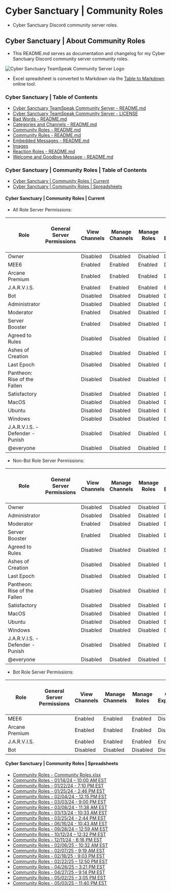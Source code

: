 <!-- omit from toc -->
# Cyber Sanctuary | Community Roles
* Cyber Sanctuary Discord community server roles.

<!-- omit from toc -->
## Cyber Sanctuary | About Community Roles
* This README.md serves as documentation and changelog for my Cyber Sanctuary Discord community server community roles.

![Cyber Sanctuary TeamSpeak Community Server Logo](https://forgejo.cybersanctuary.xyz/ssimon/Cyber-Sanctuary-TeamSpeak-Community-Server/raw/branch/main/Images/Server%20Icons/Cyber%20Sanctuary%20-%20Server%20Icons%20-%20512x512%20-%20Earth%20from%20Space%201%20-%20Cyber%20Sanctuary.png "Cyber Sanctuary TeamSpeak Community Server Logo")

* Excel spreadsheet is converted to Markdown via the [Table to Markdown](https://tabletomarkdown.com/) online tool.

<!-- omit from toc -->
### Cyber Sanctuary | Table of Contents
* [Cyber Sanctuary TeamSpeak Community Server - README.md](/ssimon/Homelab/src/branch/main/README.md)
* [Cyber Sanctuary TeamSpeak Community Server - LICENSE](/ssimon/Homelab/src/branch/main/LICENSE)
* [Bad Words - README.md](/ssimon/Homelab/src/branch/main/Bad%20Words/README.md)
* [Categories and Channels - README.md](/ssimon/Homelab/src/branch/main/Categories%20and%20Channels/README.md)
* [Community Roles - README.md](/ssimon/Homelab/src/branch/main/Community%20Roles/README.md)
* [Community Rules - README.md](/ssimon/Homelab/src/branch/main/Community%20Rules/README.md)
* [Embedded Messages - README.md](/ssimon/Homelab/src/branch/main/Embedded%20Messages/README.md)
* [Images](/ssimon/Homelab/src/branch/main/Images/)
* [Reaction Roles - README.md](/ssimon/Homelab/src/branch/main/Reaction%20Roles/README.md)
* [Welcome and Goodbye Message - README.md](/ssimon/Homelab/src/branch/main/Welcome%20and%20Goodbye%20Message/README.md)

<!-- omit from toc -->
### Cyber Sanctuary | Community Roles | Table of Contents
* [Cyber Sanctuary | Community Roles | Current](#cyber-sanctuary--community-roles--current)
* [Cyber Sanctuary | Community Roles | Spreadsheets](#cyber-sanctuary--community-roles--spreadsheets)

#### Cyber Sanctuary | Community Roles | Current
* All Role Server Permissions:

| Role                             | General Server Permissions | View Channels | Manage Channels | Manage Roles | Create Expressions | Manage Expressions | View Audit Log | View Server Insights | Manage Webhooks | Manage Server | Membership Permissions | Create Invite | Change Nickname | Manage Nicknames | Kick, Approve, and Reject Members | Ban Members | Timeout Members | Text Channel Permissions | Send Messages | Send Messages in Threads | Create Public Threads | Create Private Threads | Embed Links | Attach Files | Add Reactions | Use External Emoji | Use External Stickers | Mention @everyone, @here, and All Roles | Manage Messages | Manage Threads | Read Message History | Send Text-to-Speech Messages | Send Voice Messages | Create Polls | Voice Channel Permissions | Connect  | Speak    | Video    | Use Soundboard | Use External Sounds | Use Voice Activity | Priority Speaker | Mute Members | Deafen Members | Move Members | Set Voice Channel Status | Apps Permissions | Use Application Commands | Use Activities | Use External Apps | Stage Channel Permissions | Request to Speak | Events Permissions | Create Events | Manage Events | Advanced Permissions | Administrator |
| -------------------------------- | -------------------------- | ------------- | --------------- | ------------ | ------------------ | ------------------ | -------------- | -------------------- | --------------- | ------------- | ---------------------- | ------------- | --------------- | ---------------- | --------------------------------- | ----------- | --------------- | ------------------------ | ------------- | ------------------------ | --------------------- | ---------------------- | ----------- | ------------ | ------------- | ------------------ | --------------------- | --------------------------------------- | --------------- | -------------- | -------------------- | ---------------------------- | ------------------- | ------------ | ------------------------- | -------- | -------- | -------- | -------------- | ------------------- | ------------------ | ---------------- | ------------ | -------------- | ------------ | ------------------------ | ---------------- | ------------------------ | -------------- | ----------------- | ------------------------- | ---------------- | ------------------ | ------------- | ------------- | -------------------- | ------------- |
| Owner                            |                            | Disabled      | Disabled        | Disabled     | Disabled           | Disabled           | Disabled       | Disabled             | Disabled        | Disabled      |                        | Disabled      | Disabled        | Disabled         | Disabled                          | Disabled    | Disabled        |                          | Disabled      | Disabled                 | Disabled              | Disabled               | Disabled    | Disabled     | Disabled      | Disabled           | Disabled              | Disabled                                | Disabled        | Disabled       | Disabled             | Disabled                     | Disabled            | Disabled     |                           | Disabled | Disabled | Disabled | Disabled       | Disabled            | Disabled           | Disabled         | Disabled     | Disabled       | Disabled     | Disabled                 |                  | Disabled                 | Disabled       | Disabled          |                           | Disabled         |                    | Disabled      | Disabled      |                      | Disabled      |
| MEE6                             |                            | Enabled       | Enabled         | Enabled      | Disabled           | Enabled            | Enabled        | Disabled             | Enabled         | Enabled       |                        | Enabled       | Disabled        | Disabled         | Enabled                           | Enabled     | Disabled        |                          | Enabled       | Enabled                  | Disabled              | Enabled                | Enabled     | Enabled      | Enabled       | Enabled            | Disabled              | Enabled                                 | Enabled         | Enabled        | Enabled              | Disabled                     | Disabled            | Disabled     |                           | Enabled  | Enabled  | Disabled | Disabled       | Disabled            | Enabled            | Disabled         | Enabled      | Enabled        | Enabled      | Disabled                 |                  | Enabled                  | Disabled       | Disabled          |                           | Disabled         |                    | Disabled      | Disabled      |                      | Enabled       |
| Arcane Premium                   |                            | Enabled       | Enabled         | Enabled      | Disabled           | Enabled            | Enabled        | Disabled             | Enabled         | Enabled       |                        | Enabled       | Enabled         | Enabled          | Enabled                           | Enabled     | Disabled        |                          | Enabled       | Disabled                 | Disabled              | Disabled               | Enabled     | Enabled      | Enabled       | Enabled            | Disabled              | Enabled                                 | Enabled         | Disabled       | Enabled              | Enabled                      | Disabled            | Disabled     |                           | Enabled  | Enabled  | Disabled | Disabled       | Disabled            | Enabled            | Enabled          | Enabled      | Enabled        | Enabled      | Disabled                 |                  | Disabled                 | Disabled       | Disabled          |                           | Disabled         |                    | Disabled      | Disabled      |                      | Enabled       |
| J.A.R.V.I.S.                     |                            | Enabled       | Enabled         | Enabled      | Enabled            | Enabled            | Enabled        | Enabled              | Enabled         | Enabled       |                        | Enabled       | Enabled         | Enabled          | Enabled                           | Enabled     | Enabled         |                          | Enabled       | Enabled                  | Enabled               | Enabled                | Enabled     | Enabled      | Enabled       | Enabled            | Enabled               | Enabled                                 | Enabled         | Enabled        | Enabled              | Enabled                      | Disabled            | Enabled      |                           | Enabled  | Enabled  | Enabled  | Enabled        | Enabled             | Enabled            | Enabled          | Enabled      | Enabled        | Enabled      | Disabled                 |                  | Enabled                  | Enabled        | Enabled           |                           | Enabled          |                    | Enabled       | Enabled       |                      | Disabled      |
| Bot                              |                            | Disabled      | Disabled        | Disabled     | Disabled           | Disabled           | Disabled       | Disabled             | Disabled        | Disabled      |                        | Disabled      | Disabled        | Disabled         | Disabled                          | Disabled    | Disabled        |                          | Disabled      | Disabled                 | Disabled              | Disabled               | Disabled    | Disabled     | Disabled      | Disabled           | Disabled              | Disabled                                | Disabled        | Disabled       | Disabled             | Disabled                     | Disabled            | Disabled     |                           | Disabled | Disabled | Disabled | Disabled       | Disabled            | Disabled           | Disabled         | Disabled     | Disabled       | Disabled     | Disabled                 |                  | Disabled                 | Disabled       | Disabled          |                           | Disabled         |                    | Disabled      | Disabled      |                      | Disabled      |
| Administrator                    |                            | Disabled      | Disabled        | Disabled     | Disabled           | Disabled           | Disabled       | Disabled             | Disabled        | Disabled      |                        | Disabled      | Disabled        | Disabled         | Disabled                          | Disabled    | Disabled        |                          | Disabled      | Disabled                 | Disabled              | Disabled               | Disabled    | Disabled     | Disabled      | Disabled           | Disabled              | Disabled                                | Disabled        | Disabled       | Disabled             | Disabled                     | Disabled            | Disabled     |                           | Disabled | Disabled | Disabled | Disabled       | Disabled            | Disabled           | Disabled         | Disabled     | Disabled       | Disabled     | Disabled                 |                  | Disabled                 | Disabled       | Disabled          |                           | Disabled         |                    | Disabled      | Disabled      |                      | Enabled       |
| Moderator                        |                            | Enabled       | Disabled        | Disabled     | Disabled           | Disabled           | Disabled       | Disabled             | Disabled        | Disabled      |                        | Disabled      | Enabled         | Enabled          | Enabled                           | Enabled     | Enabled         |                          | Enabled       | Enabled                  | Disabled              | Disabled               | Disabled    | Disabled     | Disabled      | Disabled           | Disabled              | Enabled                                 | Enabled         | Enabled        | Enabled              | Disabled                     | Disabled            | Disabled     |                           | Enabled  | Enabled  | Disabled | Disabled       | Disabled            | Enabled            | Enabled          | Enabled      | Enabled        | Enabled      | Disabled                 |                  | Disabled                 | Disabled       | Disabled          |                           | Disabled         |                    | Disabled      | Disabled      |                      | Disabled      |
| Server Booster                   |                            | Enabled       | Disabled        | Disabled     | Disabled           | Disabled           | Disabled       | Disabled             | Disabled        | Disabled      |                        | Enabled       | Enabled         | Disabled         | Disabled                          | Disabled    | Disabled        |                          | Enabled       | Enabled                  | Enabled               | Enabled                | Enabled     | Enabled      | Enabled       | Enabled            | Enabled               | Disabled                                | Disabled        | Disabled       | Enabled              | Disabled                     | Enabled             | Disabled     |                           | Enabled  | Enabled  | Enabled  | Enabled        | Enabled             | Enabled            | Disabled         | Disabled     | Disabled       | Disabled     | Enabled                  |                  | Enabled                  | Enabled        | Enabled           |                           | Enabled          |                    | Disabled      | Disabled      |                      | Disabled      |
| Agreed to Rules                  |                            | Disabled      | Disabled        | Disabled     | Disabled           | Disabled           | Disabled       | Disabled             | Disabled        | Disabled      |                        | Disabled      | Disabled        | Disabled         | Disabled                          | Disabled    | Disabled        |                          | Disabled      | Disabled                 | Disabled              | Disabled               | Disabled    | Disabled     | Disabled      | Disabled           | Disabled              | Disabled                                | Disabled        | Disabled       | Disabled             | Disabled                     | Disabled            | Disabled     |                           | Disabled | Disabled | Disabled | Disabled       | Disabled            | Disabled           | Disabled         | Disabled     | Disabled       | Disabled     | Disabled                 |                  | Disabled                 | Disabled       | Disabled          |                           | Disabled         |                    | Disabled      | Disabled      |                      | Disabled      |
| Ashes of Creation                |                            | Disabled      | Disabled        | Disabled     | Disabled           | Disabled           | Disabled       | Disabled             | Disabled        | Disabled      |                        | Disabled      | Disabled        | Disabled         | Disabled                          | Disabled    | Disabled        |                          | Disabled      | Disabled                 | Disabled              | Disabled               | Disabled    | Disabled     | Disabled      | Disabled           | Disabled              | Disabled                                | Disabled        | Disabled       | Disabled             | Disabled                     | Disabled            | Disabled     |                           | Disabled | Disabled | Disabled | Disabled       | Disabled            | Disabled           | Disabled         | Disabled     | Disabled       | Disabled     | Disabled                 |                  | Disabled                 | Disabled       | Disabled          |                           | Disabled         |                    | Disabled      | Disabled      |                      | Disabled      |
| Last Epoch                       |                            | Disabled      | Disabled        | Disabled     | Disabled           | Disabled           | Disabled       | Disabled             | Disabled        | Disabled      |                        | Disabled      | Disabled        | Disabled         | Disabled                          | Disabled    | Disabled        |                          | Disabled      | Disabled                 | Disabled              | Disabled               | Disabled    | Disabled     | Disabled      | Disabled           | Disabled              | Disabled                                | Disabled        | Disabled       | Disabled             | Disabled                     | Disabled            | Disabled     |                           | Disabled | Disabled | Disabled | Disabled       | Disabled            | Disabled           | Disabled         | Disabled     | Disabled       | Disabled     | Disabled                 |                  | Disabled                 | Disabled       | Disabled          |                           | Disabled         |                    | Disabled      | Disabled      |                      | Disabled      |
| Pantheon: Rise of the Fallen     |                            | Disabled      | Disabled        | Disabled     | Disabled           | Disabled           | Disabled       | Disabled             | Disabled        | Disabled      |                        | Disabled      | Disabled        | Disabled         | Disabled                          | Disabled    | Disabled        |                          | Disabled      | Disabled                 | Disabled              | Disabled               | Disabled    | Disabled     | Disabled      | Disabled           | Disabled              | Disabled                                | Disabled        | Disabled       | Disabled             | Disabled                     | Disabled            | Disabled     |                           | Disabled | Disabled | Disabled | Disabled       | Disabled            | Disabled           | Disabled         | Disabled     | Disabled       | Disabled     | Disabled                 |                  | Disabled                 | Disabled       | Disabled          |                           | Disabled         |                    | Disabled      | Disabled      |                      | Disabled      |
| Satisfactory                     |                            | Disabled      | Disabled        | Disabled     | Disabled           | Disabled           | Disabled       | Disabled             | Disabled        | Disabled      |                        | Disabled      | Disabled        | Disabled         | Disabled                          | Disabled    | Disabled        |                          | Disabled      | Disabled                 | Disabled              | Disabled               | Disabled    | Disabled     | Disabled      | Disabled           | Disabled              | Disabled                                | Disabled        | Disabled       | Disabled             | Disabled                     | Disabled            | Disabled     |                           | Disabled | Disabled | Disabled | Disabled       | Disabled            | Disabled           | Disabled         | Disabled     | Disabled       | Disabled     | Disabled                 |                  | Disabled                 | Disabled       | Disabled          |                           | Disabled         |                    | Disabled      | Disabled      |                      | Disabled      |
| MacOS                            |                            | Disabled      | Disabled        | Disabled     | Disabled           | Disabled           | Disabled       | Disabled             | Disabled        | Disabled      |                        | Disabled      | Disabled        | Disabled         | Disabled                          | Disabled    | Disabled        |                          | Disabled      | Disabled                 | Disabled              | Disabled               | Disabled    | Disabled     | Disabled      | Disabled           | Disabled              | Disabled                                | Disabled        | Disabled       | Disabled             | Disabled                     | Disabled            | Disabled     |                           | Disabled | Disabled | Disabled | Disabled       | Disabled            | Disabled           | Disabled         | Disabled     | Disabled       | Disabled     | Disabled                 |                  | Disabled                 | Disabled       | Disabled          |                           | Disabled         |                    | Disabled      | Disabled      |                      | Disabled      |
| Ubuntu                           |                            | Disabled      | Disabled        | Disabled     | Disabled           | Disabled           | Disabled       | Disabled             | Disabled        | Disabled      |                        | Disabled      | Disabled        | Disabled         | Disabled                          | Disabled    | Disabled        |                          | Disabled      | Disabled                 | Disabled              | Disabled               | Disabled    | Disabled     | Disabled      | Disabled           | Disabled              | Disabled                                | Disabled        | Disabled       | Disabled             | Disabled                     | Disabled            | Disabled     |                           | Disabled | Disabled | Disabled | Disabled       | Disabled            | Disabled           | Disabled         | Disabled     | Disabled       | Disabled     | Disabled                 |                  | Disabled                 | Disabled       | Disabled          |                           | Disabled         |                    | Disabled      | Disabled      |                      | Disabled      |
| Windows                          |                            | Disabled      | Disabled        | Disabled     | Disabled           | Disabled           | Disabled       | Disabled             | Disabled        | Disabled      |                        | Disabled      | Disabled        | Disabled         | Disabled                          | Disabled    | Disabled        |                          | Disabled      | Disabled                 | Disabled              | Disabled               | Disabled    | Disabled     | Disabled      | Disabled           | Disabled              | Disabled                                | Disabled        | Disabled       | Disabled             | Disabled                     | Disabled            | Disabled     |                           | Disabled | Disabled | Disabled | Disabled       | Disabled            | Disabled           | Disabled         | Disabled     | Disabled       | Disabled     | Disabled                 |                  | Disabled                 | Disabled       | Disabled          |                           | Disabled         |                    | Disabled      | Disabled      |                      | Disabled      |
| J.A.R.V.I.S. - Defender - Punish |                            | Disabled      | Disabled        | Disabled     | Disabled           | Disabled           | Disabled       | Disabled             | Disabled        | Disabled      |                        | Disabled      | Disabled        | Disabled         | Disabled                          | Disabled    | Disabled        |                          | Disabled      | Disabled                 | Disabled              | Disabled               | Disabled    | Disabled     | Disabled      | Disabled           | Disabled              | Disabled                                | Disabled        | Disabled       | Disabled             | Disabled                     | Disabled            | Disabled     |                           | Disabled | Disabled | Disabled | Disabled       | Disabled            | Disabled           | Disabled         | Disabled     | Disabled       | Disabled     | Disabled                 |                  | Disabled                 | Disabled       | Disabled          |                           | Disabled         |                    | Disabled      | Disabled      |                      | Disabled      |
| @everyone                        |                            | Disabled      | Disabled        | Disabled     | Disabled           | Disabled           | Disabled       | Disabled             | Disabled        | Disabled      |                        | Disabled      | Disabled        | Disabled         | Disabled                          | Disabled    | Disabled        |                          | Disabled      | Disabled                 | Disabled              | Disabled               | Disabled    | Disabled     | Disabled      | Disabled           | Disabled              | Disabled                                | Disabled        | Disabled       | Disabled             | Disabled                     | Disabled            | Enabled      |                           | Disabled | Disabled | Disabled | Disabled       | Disabled            | Disabled           | Disabled         | Disabled     | Disabled       | Disabled     | Disabled                 |                  | Disabled                 | Disabled       | Enabled           |                           | Disabled         |                    | Disabled      | Disabled      |                      | Disabled      |

* Non-Bot Role Server Permissions:

| Role                             | General Server Permissions | View Channels | Manage Channels | Manage Roles | Create Expressions | Manage Expressions | View Audit Log | View Server Insights | Manage Webhooks | Manage Server | Membership Permissions | Create Invite | Change Nickname | Manage Nicknames | Kick, Approve, and Reject Members | Ban Members | Timeout Members | Text Channel Permissions | Send Messages | Send Messages in Threads | Create Public Threads | Create Private Threads | Embed Links | Attach Files | Add Reactions | Use External Emoji | Use External Stickers | Mention @everyone, @here, and All Roles | Manage Messages | Manage Threads | Read Message History | Send Text-to-Speech Messages | Send Voice Messages | Create Polls | Voice Channel Permissions | Connect  | Speak    | Video    | Use Soundboard | Use External Sounds | Use Voice Activity | Priority Speaker | Mute Members | Deafen Members | Move Members | Set Voice Channel Status | Apps Permissions | Use Application Commands | Use Activities | Use External Apps | Stage Channel Permissions | Request to Speak | Events Permissions | Create Events | Manage Events | Advanced Permissions | Administrator |
| -------------------------------- | -------------------------- | ------------- | --------------- | ------------ | ------------------ | ------------------ | -------------- | -------------------- | --------------- | ------------- | ---------------------- | ------------- | --------------- | ---------------- | --------------------------------- | ----------- | --------------- | ------------------------ | ------------- | ------------------------ | --------------------- | ---------------------- | ----------- | ------------ | ------------- | ------------------ | --------------------- | --------------------------------------- | --------------- | -------------- | -------------------- | ---------------------------- | ------------------- | ------------ | ------------------------- | -------- | -------- | -------- | -------------- | ------------------- | ------------------ | ---------------- | ------------ | -------------- | ------------ | ------------------------ | ---------------- | ------------------------ | -------------- | ----------------- | ------------------------- | ---------------- | ------------------ | ------------- | ------------- | -------------------- | ------------- |
| Owner                            |                            | Disabled      | Disabled        | Disabled     | Disabled           | Disabled           | Disabled       | Disabled             | Disabled        | Disabled      |                        | Disabled      | Disabled        | Disabled         | Disabled                          | Disabled    | Disabled        |                          | Disabled      | Disabled                 | Disabled              | Disabled               | Disabled    | Disabled     | Disabled      | Disabled           | Disabled              | Disabled                                | Disabled        | Disabled       | Disabled             | Disabled                     | Disabled            | Disabled     |                           | Disabled | Disabled | Disabled | Disabled       | Disabled            | Disabled           | Disabled         | Disabled     | Disabled       | Disabled     | Disabled                 |                  | Disabled                 | Disabled       | Disabled          |                           | Disabled         |                    | Disabled      | Disabled      |                      | Disabled      |
| Administrator                    |                            | Disabled      | Disabled        | Disabled     | Disabled           | Disabled           | Disabled       | Disabled             | Disabled        | Disabled      |                        | Disabled      | Disabled        | Disabled         | Disabled                          | Disabled    | Disabled        |                          | Disabled      | Disabled                 | Disabled              | Disabled               | Disabled    | Disabled     | Disabled      | Disabled           | Disabled              | Disabled                                | Disabled        | Disabled       | Disabled             | Disabled                     | Disabled            | Disabled     |                           | Disabled | Disabled | Disabled | Disabled       | Disabled            | Disabled           | Disabled         | Disabled     | Disabled       | Disabled     | Disabled                 |                  | Disabled                 | Disabled       | Disabled          |                           | Disabled         |                    | Disabled      | Disabled      |                      | Enabled       |
| Moderator                        |                            | Enabled       | Disabled        | Disabled     | Disabled           | Disabled           | Disabled       | Disabled             | Disabled        | Disabled      |                        | Disabled      | Enabled         | Enabled          | Enabled                           | Enabled     | Enabled         |                          | Enabled       | Enabled                  | Disabled              | Disabled               | Disabled    | Disabled     | Disabled      | Disabled           | Disabled              | Enabled                                 | Enabled         | Enabled        | Enabled              | Disabled                     | Disabled            | Disabled     |                           | Enabled  | Enabled  | Disabled | Disabled       | Disabled            | Enabled            | Enabled          | Enabled      | Enabled        | Enabled      | Disabled                 |                  | Disabled                 | Disabled       | Disabled          |                           | Disabled         |                    | Disabled      | Disabled      |                      | Disabled      |
| Server Booster                   |                            | Enabled       | Disabled        | Disabled     | Disabled           | Disabled           | Disabled       | Disabled             | Disabled        | Disabled      |                        | Enabled       | Enabled         | Disabled         | Disabled                          | Disabled    | Disabled        |                          | Enabled       | Enabled                  | Enabled               | Enabled                | Enabled     | Enabled      | Enabled       | Enabled            | Enabled               | Disabled                                | Disabled        | Disabled       | Enabled              | Disabled                     | Enabled             | Disabled     |                           | Enabled  | Enabled  | Enabled  | Enabled        | Enabled             | Enabled            | Disabled         | Disabled     | Disabled       | Disabled     | Enabled                  |                  | Enabled                  | Enabled        | Enabled           |                           | Enabled          |                    | Disabled      | Disabled      |                      | Disabled      |
| Agreed to Rules                  |                            | Disabled      | Disabled        | Disabled     | Disabled           | Disabled           | Disabled       | Disabled             | Disabled        | Disabled      |                        | Disabled      | Disabled        | Disabled         | Disabled                          | Disabled    | Disabled        |                          | Disabled      | Disabled                 | Disabled              | Disabled               | Disabled    | Disabled     | Disabled      | Disabled           | Disabled              | Disabled                                | Disabled        | Disabled       | Disabled             | Disabled                     | Disabled            | Disabled     |                           | Disabled | Disabled | Disabled | Disabled       | Disabled            | Disabled           | Disabled         | Disabled     | Disabled       | Disabled     | Disabled                 |                  | Disabled                 | Disabled       | Disabled          |                           | Disabled         |                    | Disabled      | Disabled      |                      | Disabled      |
| Ashes of Creation                |                            | Disabled      | Disabled        | Disabled     | Disabled           | Disabled           | Disabled       | Disabled             | Disabled        | Disabled      |                        | Disabled      | Disabled        | Disabled         | Disabled                          | Disabled    | Disabled        |                          | Disabled      | Disabled                 | Disabled              | Disabled               | Disabled    | Disabled     | Disabled      | Disabled           | Disabled              | Disabled                                | Disabled        | Disabled       | Disabled             | Disabled                     | Disabled            | Disabled     |                           | Disabled | Disabled | Disabled | Disabled       | Disabled            | Disabled           | Disabled         | Disabled     | Disabled       | Disabled     | Disabled                 |                  | Disabled                 | Disabled       | Disabled          |                           | Disabled         |                    | Disabled      | Disabled      |                      | Disabled      |
| Last Epoch                       |                            | Disabled      | Disabled        | Disabled     | Disabled           | Disabled           | Disabled       | Disabled             | Disabled        | Disabled      |                        | Disabled      | Disabled        | Disabled         | Disabled                          | Disabled    | Disabled        |                          | Disabled      | Disabled                 | Disabled              | Disabled               | Disabled    | Disabled     | Disabled      | Disabled           | Disabled              | Disabled                                | Disabled        | Disabled       | Disabled             | Disabled                     | Disabled            | Disabled     |                           | Disabled | Disabled | Disabled | Disabled       | Disabled            | Disabled           | Disabled         | Disabled     | Disabled       | Disabled     | Disabled                 |                  | Disabled                 | Disabled       | Disabled          |                           | Disabled         |                    | Disabled      | Disabled      |                      | Disabled      |
| Pantheon: Rise of the Fallen     |                            | Disabled      | Disabled        | Disabled     | Disabled           | Disabled           | Disabled       | Disabled             | Disabled        | Disabled      |                        | Disabled      | Disabled        | Disabled         | Disabled                          | Disabled    | Disabled        |                          | Disabled      | Disabled                 | Disabled              | Disabled               | Disabled    | Disabled     | Disabled      | Disabled           | Disabled              | Disabled                                | Disabled        | Disabled       | Disabled             | Disabled                     | Disabled            | Disabled     |                           | Disabled | Disabled | Disabled | Disabled       | Disabled            | Disabled           | Disabled         | Disabled     | Disabled       | Disabled     | Disabled                 |                  | Disabled                 | Disabled       | Disabled          |                           | Disabled         |                    | Disabled      | Disabled      |                      | Disabled      |
| Satisfactory                     |                            | Disabled      | Disabled        | Disabled     | Disabled           | Disabled           | Disabled       | Disabled             | Disabled        | Disabled      |                        | Disabled      | Disabled        | Disabled         | Disabled                          | Disabled    | Disabled        |                          | Disabled      | Disabled                 | Disabled              | Disabled               | Disabled    | Disabled     | Disabled      | Disabled           | Disabled              | Disabled                                | Disabled        | Disabled       | Disabled             | Disabled                     | Disabled            | Disabled     |                           | Disabled | Disabled | Disabled | Disabled       | Disabled            | Disabled           | Disabled         | Disabled     | Disabled       | Disabled     | Disabled                 |                  | Disabled                 | Disabled       | Disabled          |                           | Disabled         |                    | Disabled      | Disabled      |                      | Disabled      |
| MacOS                            |                            | Disabled      | Disabled        | Disabled     | Disabled           | Disabled           | Disabled       | Disabled             | Disabled        | Disabled      |                        | Disabled      | Disabled        | Disabled         | Disabled                          | Disabled    | Disabled        |                          | Disabled      | Disabled                 | Disabled              | Disabled               | Disabled    | Disabled     | Disabled      | Disabled           | Disabled              | Disabled                                | Disabled        | Disabled       | Disabled             | Disabled                     | Disabled            | Disabled     |                           | Disabled | Disabled | Disabled | Disabled       | Disabled            | Disabled           | Disabled         | Disabled     | Disabled       | Disabled     | Disabled                 |                  | Disabled                 | Disabled       | Disabled          |                           | Disabled         |                    | Disabled      | Disabled      |                      | Disabled      |
| Ubuntu                           |                            | Disabled      | Disabled        | Disabled     | Disabled           | Disabled           | Disabled       | Disabled             | Disabled        | Disabled      |                        | Disabled      | Disabled        | Disabled         | Disabled                          | Disabled    | Disabled        |                          | Disabled      | Disabled                 | Disabled              | Disabled               | Disabled    | Disabled     | Disabled      | Disabled           | Disabled              | Disabled                                | Disabled        | Disabled       | Disabled             | Disabled                     | Disabled            | Disabled     |                           | Disabled | Disabled | Disabled | Disabled       | Disabled            | Disabled           | Disabled         | Disabled     | Disabled       | Disabled     | Disabled                 |                  | Disabled                 | Disabled       | Disabled          |                           | Disabled         |                    | Disabled      | Disabled      |                      | Disabled      |
| Windows                          |                            | Disabled      | Disabled        | Disabled     | Disabled           | Disabled           | Disabled       | Disabled             | Disabled        | Disabled      |                        | Disabled      | Disabled        | Disabled         | Disabled                          | Disabled    | Disabled        |                          | Disabled      | Disabled                 | Disabled              | Disabled               | Disabled    | Disabled     | Disabled      | Disabled           | Disabled              | Disabled                                | Disabled        | Disabled       | Disabled             | Disabled                     | Disabled            | Disabled     |                           | Disabled | Disabled | Disabled | Disabled       | Disabled            | Disabled           | Disabled         | Disabled     | Disabled       | Disabled     | Disabled                 |                  | Disabled                 | Disabled       | Disabled          |                           | Disabled         |                    | Disabled      | Disabled      |                      | Disabled      |
| J.A.R.V.I.S. - Defender - Punish |                            | Disabled      | Disabled        | Disabled     | Disabled           | Disabled           | Disabled       | Disabled             | Disabled        | Disabled      |                        | Disabled      | Disabled        | Disabled         | Disabled                          | Disabled    | Disabled        |                          | Disabled      | Disabled                 | Disabled              | Disabled               | Disabled    | Disabled     | Disabled      | Disabled           | Disabled              | Disabled                                | Disabled        | Disabled       | Disabled             | Disabled                     | Disabled            | Disabled     |                           | Disabled | Disabled | Disabled | Disabled       | Disabled            | Disabled           | Disabled         | Disabled     | Disabled       | Disabled     | Disabled                 |                  | Disabled                 | Disabled       | Disabled          |                           | Disabled         |                    | Disabled      | Disabled      |                      | Disabled      |
| @everyone                        |                            | Disabled      | Disabled        | Disabled     | Disabled           | Disabled           | Disabled       | Disabled             | Disabled        | Disabled      |                        | Disabled      | Disabled        | Disabled         | Disabled                          | Disabled    | Disabled        |                          | Disabled      | Disabled                 | Disabled              | Disabled               | Disabled    | Disabled     | Disabled      | Disabled           | Disabled              | Disabled                                | Disabled        | Disabled       | Disabled             | Disabled                     | Disabled            | Enabled      |                           | Disabled | Disabled | Disabled | Disabled       | Disabled            | Disabled           | Disabled         | Disabled     | Disabled       | Disabled     | Disabled                 |                  | Disabled                 | Disabled       | Enabled           |                           | Disabled         |                    | Disabled      | Disabled      |                      | Disabled      |

* Bot Role Server Permissions:

| Role                             | General Server Permissions | View Channels | Manage Channels | Manage Roles | Create Expressions | Manage Expressions | View Audit Log | View Server Insights | Manage Webhooks | Manage Server | Membership Permissions | Create Invite | Change Nickname | Manage Nicknames | Kick, Approve, and Reject Members | Ban Members | Timeout Members | Text Channel Permissions | Send Messages | Send Messages in Threads | Create Public Threads | Create Private Threads | Embed Links | Attach Files | Add Reactions | Use External Emoji | Use External Stickers | Mention @everyone, @here, and All Roles | Manage Messages | Manage Threads | Read Message History | Send Text-to-Speech Messages | Send Voice Messages | Create Polls | Voice Channel Permissions | Connect  | Speak    | Video    | Use Soundboard | Use External Sounds | Use Voice Activity | Priority Speaker | Mute Members | Deafen Members | Move Members | Set Voice Channel Status | Apps Permissions | Use Application Commands | Use Activities | Use External Apps | Stage Channel Permissions | Request to Speak | Events Permissions | Create Events | Manage Events | Advanced Permissions | Administrator |
| -------------------------------- | -------------------------- | ------------- | --------------- | ------------ | ------------------ | ------------------ | -------------- | -------------------- | --------------- | ------------- | ---------------------- | ------------- | --------------- | ---------------- | --------------------------------- | ----------- | --------------- | ------------------------ | ------------- | ------------------------ | --------------------- | ---------------------- | ----------- | ------------ | ------------- | ------------------ | --------------------- | --------------------------------------- | --------------- | -------------- | -------------------- | ---------------------------- | ------------------- | ------------ | ------------------------- | -------- | -------- | -------- | -------------- | ------------------- | ------------------ | ---------------- | ------------ | -------------- | ------------ | ------------------------ | ---------------- | ------------------------ | -------------- | ----------------- | ------------------------- | ---------------- | ------------------ | ------------- | ------------- | -------------------- | ------------- |
| MEE6                             |                            | Enabled       | Enabled         | Enabled      | Disabled           | Enabled            | Enabled        | Disabled             | Enabled         | Enabled       |                        | Enabled       | Disabled        | Disabled         | Enabled                           | Enabled     | Disabled        |                          | Enabled       | Enabled                  | Disabled              | Enabled                | Enabled     | Enabled      | Enabled       | Enabled            | Disabled              | Enabled                                 | Enabled         | Enabled        | Enabled              | Disabled                     | Disabled            | Disabled     |                           | Enabled  | Enabled  | Disabled | Disabled       | Disabled            | Enabled            | Disabled         | Enabled      | Enabled        | Enabled      | Disabled                 |                  | Enabled                  | Disabled       | Disabled          |                           | Disabled         |                    | Disabled      | Disabled      |                      | Enabled       |
| Arcane Premium                   |                            | Enabled       | Enabled         | Enabled      | Disabled           | Enabled            | Enabled        | Disabled             | Enabled         | Enabled       |                        | Enabled       | Enabled         | Enabled          | Enabled                           | Enabled     | Disabled        |                          | Enabled       | Disabled                 | Disabled              | Disabled               | Enabled     | Enabled      | Enabled       | Enabled            | Disabled              | Enabled                                 | Enabled         | Disabled       | Enabled              | Enabled                      | Disabled            | Disabled     |                           | Enabled  | Enabled  | Disabled | Disabled       | Disabled            | Enabled            | Enabled          | Enabled      | Enabled        | Enabled      | Disabled                 |                  | Disabled                 | Disabled       | Disabled          |                           | Disabled         |                    | Disabled      | Disabled      |                      | Enabled       |
| J.A.R.V.I.S.                     |                            | Enabled       | Enabled         | Enabled      | Enabled            | Enabled            | Enabled        | Enabled              | Enabled         | Enabled       |                        | Enabled       | Enabled         | Enabled          | Enabled                           | Enabled     | Enabled         |                          | Enabled       | Enabled                  | Enabled               | Enabled                | Enabled     | Enabled      | Enabled       | Enabled            | Enabled               | Enabled                                 | Enabled         | Enabled        | Enabled              | Enabled                      | Disabled            | Enabled      |                           | Enabled  | Enabled  | Enabled  | Enabled        | Enabled             | Enabled            | Enabled          | Enabled      | Enabled        | Enabled      | Disabled                 |                  | Enabled                  | Enabled        | Enabled           |                           | Enabled          |                    | Enabled       | Enabled       |                      | Disabled      |
| Bot                              |                            | Disabled      | Disabled        | Disabled     | Disabled           | Disabled           | Disabled       | Disabled             | Disabled        | Disabled      |                        | Disabled      | Disabled        | Disabled         | Disabled                          | Disabled    | Disabled        |                          | Disabled      | Disabled                 | Disabled              | Disabled               | Disabled    | Disabled     | Disabled      | Disabled           | Disabled              | Disabled                                | Disabled        | Disabled       | Disabled             | Disabled                     | Disabled            | Disabled     |                           | Disabled | Disabled | Disabled | Disabled       | Disabled            | Disabled           | Disabled         | Disabled     | Disabled       | Disabled     | Disabled                 |                  | Disabled                 | Disabled       | Disabled          |                           | Disabled         |                    | Disabled      | Disabled      |                      | Disabled      |

#### Cyber Sanctuary | Community Roles | Spreadsheets
* [Community Roles - Community Roles.xlsx](/Community%20Roles/Community%20Roles.xlsx)
* [Community Roles - 01/14/24 – 10:00 AM EST](/Community%20Roles/Community%20Roles%20-%20011424.csv)
* [Community Roles - 01/22/24 - 7:10 PM EST](/Community%20Roles/Community%20Roles%20-%20012224.csv)
* [Community Roles - 01/25/24 - 2:46 PM EST](/Community%20Roles/Community%20Roles%20-%20012524.csv)
* [Community Roles - 02/04/24 - 12:15 PM EST](/Community%20Roles/Community%20Roles%20-%20020424.csv)
* [Community Roles - 03/03/24 - 9:00 PM EST](/Community%20Roles/Community%20Roles%20-%20030324.csv)
* [Community Roles - 03/08/24 - 11:38 AM EST](/Community%20Roles/Community%20Roles%20-%20030824.csv)
* [Community Roles - 03/13/24 - 10:33 AM EST](/Community%20Roles/Community%20Roles%20-%20031324.csv)
* [Community Roles - 03/25/24 - 2:44 PM EST](/Community%20Roles/Community%20Roles%20-%20032524.csv)
* [Community Roles - 06/16/24 - 10:43 AM EST](/Community%20Roles/Community%20Roles%20-%20061624.csv)
* [Community Roles - 09/28/24 – 12:59 AM EST](/Community%20Roles/Community%20Roles%20-%20092824.csv)
* [Community Roles - 10/12/24 – 12:32 PM EST](/Community%20Roles/Community%20Roles%20-%20092824.csv)
* [Community Roles - 12/11/24 - 6:16 PM EST](/Community%20Roles/Community%20Roles%20-%20121124.csv)
* [Community Roles - 02/06/25 - 10:32 AM EST](/Community%20Roles/Community%20Roles%20-%20020625.csv)
* [Community Roles - 02/07/25 - 9:19 AM EST](/Community%20Roles/Community%20Roles%20-%20020725.csv)
* [Community Roles - 02/18/25 - 9:03 PM EST](/Community%20Roles/Community%20Roles%20-%20021825.csv)
* [Community Roles - 02/22/25 – 12:50 PM EST](/Community%20Roles/Community%20Roles%20-%20022225.csv)
* [Community Roles - 04/26/25 – 3:21 PM EST](/Community%20Roles/Community%20Roles%20-%20022225.csv)
* [Community Roles - 04/27/25 – 9:14 PM EST](/Community%20Roles/Community%20Roles%20-%20042725.csv)
* [Community Roles - 05/02/25 – 3:05 PM EST](/Community%20Roles/Community%20Roles%20-%20050225.csv)
* [Community Roles - 05/03/25 – 11:40 PM EST](/Community%20Roles/Community%20Roles%20-%20050325.csv)
